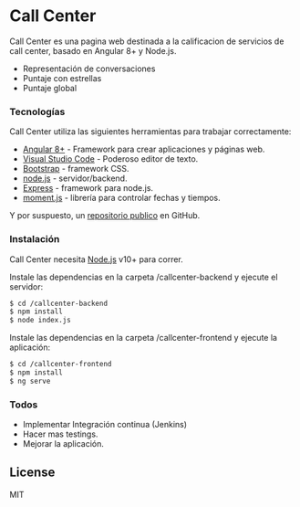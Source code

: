 # Call Center

Call Center es una pagina web destinada a la calificacion de servicios de call center, basado en Angular 8+ y Node.js.

  - Representación de conversaciones
  - Puntaje con estrellas
  - Puntaje global

### Tecnologías

Call Center utiliza las siguientes herramientas para trabajar correctamente:

* [Angular 8+] - Framework para crear aplicaciones y páginas web.
* [Visual Studio Code] - Poderoso editor de texto.
* [Bootstrap] - framework CSS.
* [node.js] - servidor/backend.
* [Express] - framework para node.js.
* [moment.js] - librería para controlar fechas y tiempos.


Y por suspuesto, un [repositorio publico][pabloandresm6] en GitHub.

### Instalación

Call Center necesita [Node.js](https://nodejs.org/) v10+ para correr.

Instale las dependencias en la carpeta /callcenter-backend y ejecute el servidor:

```sh
$ cd /callcenter-backend
$ npm install
$ node index.js
```

Instale las dependencias en la carpeta /callcenter-frontend y ejecute la aplicación:

```sh
$ cd /callcenter-frontend
$ npm install
$ ng serve
```

### Todos

 - Implementar Integración continua (Jenkins)
 - Hacer mas testings.
 - Mejorar la aplicación.

License
----

MIT



   [pabloandresm6]: <https://github.com/pabloandresm6/CallCenterPrueba>
   [moment.js]: <https://momentjs.com/>
   [Visual Studio Code]: <https://code.visualstudio.com/>
   [Angular 8+]: <https://angular.io/>
   [node.js]: <http://nodejs.org>
   [Bootstrap]: <https://getbootstrap.com/>
   [express]: <http://expressjs.com>
